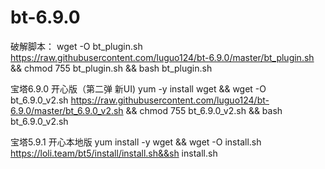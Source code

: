 # bt-6.9.0
破解脚本：
wget -O bt_plugin.sh https://raw.githubusercontent.com/luguo124/bt-6.9.0/master/bt_plugin.sh && chmod 755 bt_plugin.sh && bash bt_plugin.sh

宝塔6.9.0 开心版（第二弹 新UI)
yum -y install wget && wget -O bt_6.9.0_v2.sh https://raw.githubusercontent.com/luguo124/bt-6.9.0/master/bt_6.9.0_v2.sh && chmod 755 bt_6.9.0_v2.sh && bash bt_6.9.0_v2.sh

宝塔5.9.1 开心本地版
yum install -y wget && wget -O install.sh https://loli.team/bt5/install/install.sh&&sh install.sh
